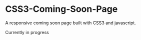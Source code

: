 # CSS3-Coming-Soon-Page
A responsive coming soon page built with CSS3 and javascript. 

Currently in progress

